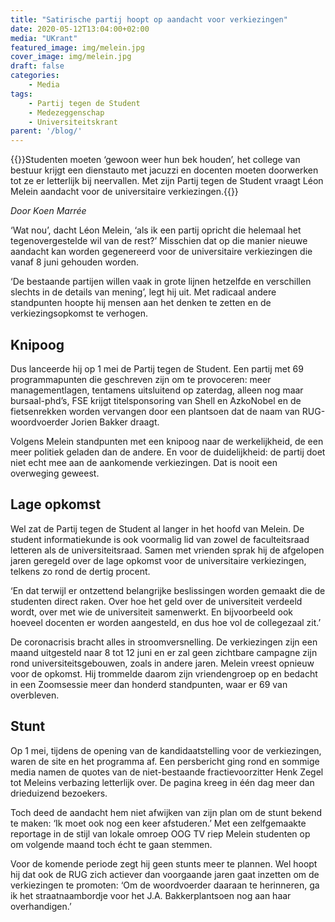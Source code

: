 ```yaml
---
title: "Satirische partij hoopt op aandacht voor verkiezingen"
date: 2020-05-12T13:04:00+02:00
media: "UKrant"
featured_image: img/melein.jpg
cover_image: img/melein.jpg
draft: false
categories: 
    - Media
tags:
    - Partij tegen de Student
    - Medezeggenschap
    - Universiteitskrant
parent: '/blog/'
---
```


{{<lead>}}Studenten moeten ‘gewoon weer hun bek houden’, het college van bestuur krijgt een dienstauto met jacuzzi en docenten moeten doorwerken tot ze er letterlijk bij neervallen. Met zijn Partij tegen de Student vraagt Léon Melein aandacht voor de universitaire verkiezingen.{{</lead>}}

_Door Koen Marrée_

‘Wat nou’, dacht Léon Melein, ‘als ik een partij opricht die helemaal het tegenovergestelde wil van de rest?’ Misschien dat op die manier nieuwe aandacht kan worden gegenereerd voor de universitaire verkiezingen die vanaf 8 juni gehouden worden. 

‘De bestaande partijen willen vaak in grote lijnen hetzelfde en verschillen slechts in de details van mening’, legt hij uit. Met radicaal andere standpunten hoopte hij mensen aan het denken te zetten en de verkiezingsopkomst te verhogen.

## Knipoog
Dus lanceerde hij op 1 mei de Partij tegen de Student. Een partij met 69 programmapunten die geschreven zijn om te provoceren: meer managementlagen, tentamens uitsluitend op zaterdag, alleen nog maar bursaal-phd’s, FSE krijgt titelsponsoring van Shell en AzkoNobel en de fietsenrekken worden vervangen door een plantsoen dat de naam van RUG-woordvoerder Jorien Bakker draagt. 

Volgens Melein standpunten met een knipoog naar de werkelijkheid, de een meer politiek geladen dan de andere. En voor de duidelijkheid: de partij doet niet echt mee aan de aankomende verkiezingen. Dat is nooit een overweging geweest.

## Lage opkomst
Wel zat de Partij tegen de Student al langer in het hoofd van Melein. De student informatiekunde is ook voormalig lid van zowel de faculteitsraad letteren als de universiteitsraad. Samen met vrienden sprak hij de afgelopen jaren geregeld over de lage opkomst voor de universitaire verkiezingen, telkens zo rond de dertig procent. 

‘En dat terwijl er ontzettend belangrijke beslissingen worden gemaakt die de studenten direct raken. Over hoe het geld over de universiteit verdeeld wordt, over met wie de universiteit samenwerkt. En bijvoorbeeld ook hoeveel docenten er worden aangesteld, en dus hoe vol de collegezaal zit.’

De coronacrisis bracht alles in stroomversnelling. De verkiezingen zijn een maand uitgesteld naar 8 tot 12 juni en er zal geen zichtbare campagne zijn rond universiteitsgebouwen, zoals in andere jaren. Melein vreest opnieuw voor de opkomst. Hij trommelde daarom zijn vriendengroep op en bedacht in een Zoomsessie meer dan honderd standpunten, waar er 69 van overbleven.

## Stunt
Op 1 mei, tijdens de opening van de kandidaatstelling voor de verkiezingen, waren de site en het programma af. Een persbericht ging rond en sommige media namen de quotes van de niet-bestaande fractievoorzitter Henk Zegel tot Meleins verbazing letterlijk over. De pagina kreeg in één dag meer dan drieduizend bezoekers. 

Toch deed de aandacht hem niet afwijken van zijn plan om de stunt bekend te maken: ‘Ik moet ook nog een keer afstuderen.’ Met een zelfgemaakte reportage in de stijl van lokale omroep OOG TV riep Melein studenten op om volgende maand toch écht te gaan stemmen.

Voor de komende periode zegt hij geen stunts meer te plannen. Wel hoopt hij dat ook de RUG zich actiever dan voorgaande jaren gaat inzetten om de verkiezingen te promoten: ‘Om de woordvoerder daaraan te herinneren, ga ik het straatnaambordje voor het J.A. Bakkerplantsoen nog aan haar overhandigen.’

